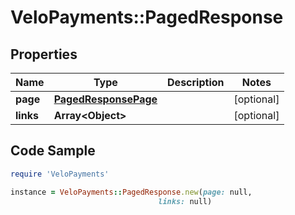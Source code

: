 # VeloPayments::PagedResponse

## Properties

Name | Type | Description | Notes
------------ | ------------- | ------------- | -------------
**page** | [**PagedResponsePage**](PagedResponsePage.md) |  | [optional] 
**links** | **Array&lt;Object&gt;** |  | [optional] 

## Code Sample

```ruby
require 'VeloPayments'

instance = VeloPayments::PagedResponse.new(page: null,
                                 links: null)
```


